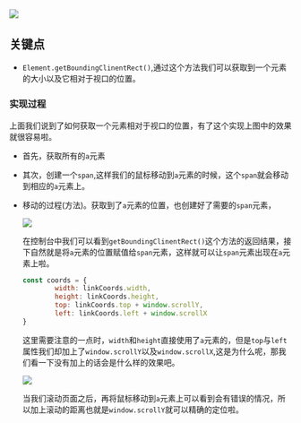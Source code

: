 ## 
![](http://ok7n02kz6.bkt.clouddn.com/FqYu_G8VWm6HhR82949Aqi4MVP0L.gif)



## 关键点

- `Element.getBoundingClinentRect()`,通过这个方法我们可以获取到一个元素的大小以及它相对于视口的位置。



### 实现过程

上面我们说到了如何获取一个元素相对于视口的位置，有了这个实现上图中的效果就很容易啦。

- 首先，获取所有的`a`元素

- 其次，创建一个`span`,这样我们的鼠标移动到`a`元素的时候，这个`span`就会移动到相应的`a`元素上。

- 移动的过程(方法)。获取到了`a`元素的位置，也创建好了需要的`span`元素，

  ![](http://ok7n02kz6.bkt.clouddn.com/FtrkIY6MyVM4wPeSPOwcO1I91bDd.png)

  在控制台中我们可以看到`getBoundingClinentRect()`这个方法的返回结果，接下自然就是将`a`元素的位置赋值给`span`元素，这样就可以让`span`元素出现在`a`元素上啦。

  ```javascript
  const coords = {
          width: linkCoords.width,
          height: linkCoords.height,
          top: linkCoords.top + window.scrollY,
          left: linkCoords.left + window.scrollX
  }
  ```

  这里需要注意的一点时，`width`和`height`直接使用了`a`元素的，但是`top`与`left`属性我们却加上了`window.scrollY`以及`window.scrollX`,这是为什么呢，那我们看一下没有加上的话会是什么样的效果吧。

  ![](http://ok7n02kz6.bkt.clouddn.com/FtGECeGMagdoaQxsCZS4Eu1VEUd4.gif)

   当我们滚动页面之后，再将鼠标移动到`a`元素上可以看到会有错误的情况，所以加上滚动的距离也就是`window.scrollY`就可以精确的定位啦。

